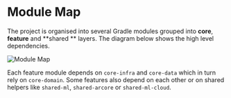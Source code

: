 # Module Map

The project is organised into several Gradle modules grouped into **core**, **feature** and **shared
** layers. The diagram below shows the high level dependencies.

![Module Map](../diagrams/module_map.png)

Each feature module depends on `core-infra` and `core-data` which in turn rely on `core-domain`.
Some features also depend on each other or on shared helpers like `shared-ml`, `shared-arcore` or `shared-ml-cloud`.
